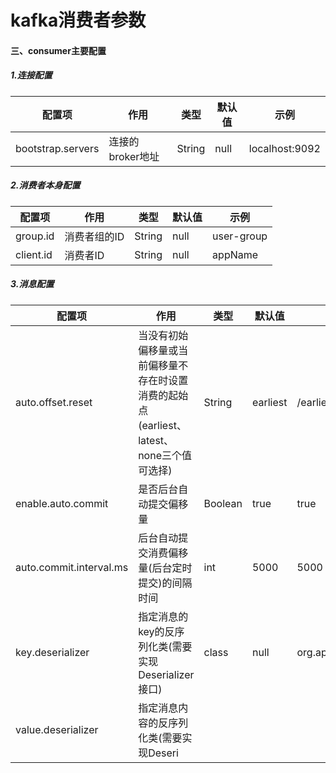 # kafka消费者参数

#### 三、consumer主要配置

##### 1.连接配置

| 配置项            | 作用             | 类型   | 默认值 | 示例           |
| ----------------- | ---------------- | ------ | ------ | -------------- |
| bootstrap.servers | 连接的broker地址 | String | null   | localhost:9092 |

##### 2.消费者本身配置

| 配置项    | 作用         | 类型   | 默认值 | 示例       |
| --------- | ------------ | ------ | ------ | ---------- |
| group.id  | 消费者组的ID | String | null   | user-group |
| client.id | 消费者ID     | String | null   | appName    |

##### 3.消息配置

| 配置项                  | 作用                                                         | 类型    | 默认值   | 示例                                                     |
| ----------------------- | ------------------------------------------------------------ | ------- | -------- | -------------------------------------------------------- |
| auto.offset.reset       | 当没有初始偏移量或当前偏移量不存在时设置消费的起始点(earliest、latest、none三个值可选择) | String  | earliest | /earliest                                                |
| enable.auto.commit      | 是否后台自动提交偏移量                                       | Boolean | true     | true                                                     |
| auto.commit.interval.ms | 后台自动提交消费偏移量(后台定时提交)的间隔时间               | int     | 5000     | 5000                                                     |
| key.deserializer        | 指定消息的key的反序列化类(需要实现Deserializer接口)          | class   | null     | org.apache.kafka.common.serialization.StringDeserializer |
| value.deserializer      | 指定消息内容的反序列化类(需要实现Deseri                      |         |          |                                                          |